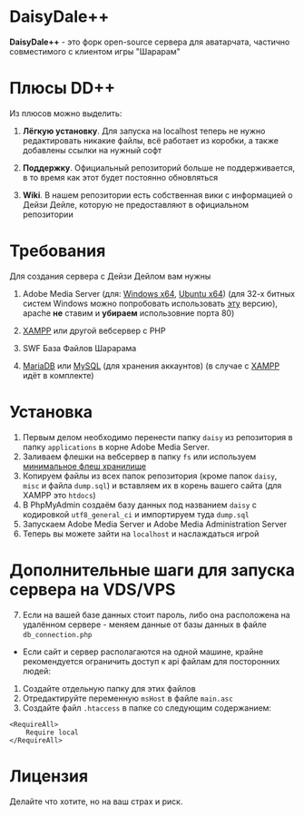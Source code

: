 # DaisyDale++

**DaisyDale++** - это форк open-source сервера для аватарчата, частично совместимого с клиентом игры "Шарарам"

# Плюсы DD++
Из плюсов можно выделить:

1. **Лёгкую установку**. Для запуска на localhost теперь не нужно редактировать никакие файлы, всё работает из коробки, а также добавлены ссылки на нужный софт

2. **Поддержку**. Официальный репозиторий больше не поддерживается, в то время как этот будет постоянно обновляться

3. **Wiki**. В нашем репозитории есть собственная вики с информацией о Дейзи Дейле, которую не предоставляют в официальном репозитории 

# Требования
Для создания сервера с Дейзи Дейлом вам нужны

1. Adobe Media Server (для: [Windows x64](http://download.macromedia.com/pub/adobemediaserver/5_0_15/AdobeMediaServer5_x64.exe), [Ubuntu x64](http://download.macromedia.com/pub/adobemediaserver/5_0_15/AdobeMediaServer5_x64.tar.gz)) (для 32-х битных систем Windows можно попробовать использовать [эту](https://u.to/asXsFA) версию), apache **не** ставим и **убираем** использовние порта 80)

2. [XAMPP](https://bit.ly/2TgobyD) или другой вебсервер с PHP

3. SWF База Файлов Шарарама 

4. [MariaDB](https://mariadb.org/download/) или [MySQL](https://dev.mysql.com/downloads/mysql/) (для хранения аккаунтов) (в случае с [XAMPP](https://bit.ly/2TgobyD) идёт в комплекте)

# Установка

1. Первым делом необходимо перенести папку `daisy` из репозитория в папку `applications` в корне Adobe Media Server.
2. Заливаем флешки на вебсервер в папку `fs` или используем [минимальное флеш хранилище](https://github.com/123jjck/ddplusplus/tree/master/misc/minfs)
3. Копируем файлы из всех папок репозитория (кроме папок `daisy`, `misc` и файла `dump.sql`) и вставляем их в корень вашего сайта (для XAMPP это `htdocs`)
4. В PhpMyAdmin создаём базу данных под названием `daisy` с кодировкой `utf8_general_ci` и импортируем туда `dump.sql`
5. Запускаем Adobe Media Server и Adobe Media Administration Server
6. Теперь вы можете зайти на `localhost` и наслаждаться игрой

# Дополнительные шаги для запуска сервера на VDS/VPS
7. Если на вашей базе данных стоит пароль, либо она расположена на удалённом сервере - меняем данные от базы данных в файле `db_connection.php`
* Если сайт и сервер располагаются на одной машине, крайне рекомендуется ограничить доступ к api файлам для посторонних людей:
1. Создайте отдельную папку для этих файлов 
2. Отредактируйте переменную `msHost` в файле `main.asc`
3. Создайте файл `.htaccess` в папке со следующим содержанием:
```
<RequireAll>
    Require local
</RequireAll>
```
# Лицензия

Делайте что хотите, но на ваш страх и риск.

